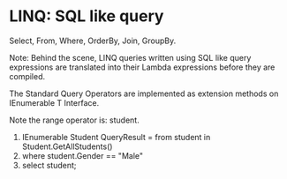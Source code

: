 # LINQ: SQL like query
Select, From, Where, OrderBy, Join, GroupBy.

Note: Behind the scene, LINQ queries written using SQL like query expressions are translated into their Lambda expressions before they are compiled. 

The Standard Query Operators are implemented as extension methods on IEnumerable T Interface. 

Note the range operator is: student.

1. IEnumerable Student QueryResult = from student in Student.GetAllStudents()
2. where student.Gender == "Male"
3. select student;
